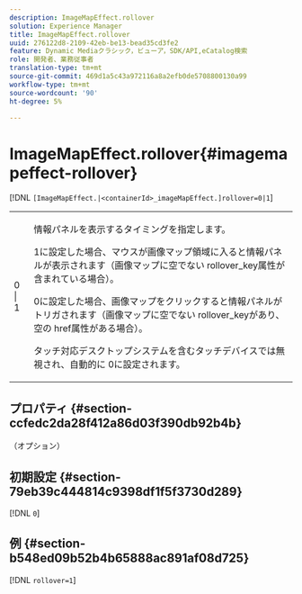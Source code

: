 ```yaml
---
description: ImageMapEffect.rollover
solution: Experience Manager
title: ImageMapEffect.rollover
uuid: 276122d8-2109-42eb-be13-bead35cd3fe2
feature: Dynamic Mediaクラシック，ビューア，SDK/API,eCatalog検索
role: 開発者、業務従事者
translation-type: tm+mt
source-git-commit: 469d1a5c43a972116a8a2efb0de5708800130a99
workflow-type: tm+mt
source-wordcount: '90'
ht-degree: 5%

---
```



# ImageMapEffect.rollover{#imagemapeffect-rollover}

[!DNL `[ImageMapEffect.|<containerId>_imageMapEffect.]rollover=0|1`]

<table id="table_2671D63442B54F659C32C4A3CC61DD7C"> 
 <tbody> 
  <tr> 
   <td colname="col1"> <p><span class="codeph"> 0 | 1</span> </p> </td> 
   <td colname="col2"> <p>情報パネルを表示するタイミングを指定します。 </p> <p><span class="codeph"> 1</span>に設定した場合、マウスが画像マップ領域に入ると情報パネルが表示されます（画像マップに空でない<span class="codeph"> rollover_key</span>属性が含まれている場合）。 </p> <p><span class="codeph"> 0</span>に設定した場合、画像マップをクリックすると情報パネルがトリガされます（画像マップに空でない<span class="codeph"> rollover_key</span>があり、空の<span class="codeph"> href</span>属性がある場合）。 </p> <p> タッチ対応デスクトップシステムを含むタッチデバイスでは無視され、自動的に<span class="codeph"> 0</span>に設定されます。 </p> </td> 
  </tr> 
 </tbody> 
</table>

## プロパティ {#section-ccfedc2da28f412a86d03f390db92b4b}

（オプション）

## 初期設定 {#section-79eb39c444814c9398df1f5f3730d289}

[!DNL `0`]

## 例 {#section-b548ed09b52b4b65888ac891af08d725}

[!DNL `rollover=1`]
